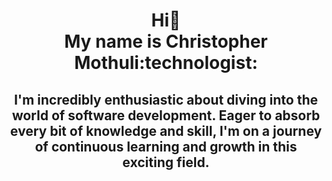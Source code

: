 <h1 align="center">
      Hi👋
   <br>
   My name is Christopher Mothuli:technologist:
</h1>
<h2 align="center">
 I'm incredibly enthusiastic about diving into the world of software development. Eager to absorb every bit of knowledge and skill, I'm on a journey of continuous learning and growth in this exciting field.
</h2>


